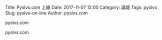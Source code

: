 Title: Pyslvs.com 上線
Date: 2017-11-07 12:00
Category: 論壇
Tags: pyslvs
Slug: pyslvs-on-line
Author: pyslvs.com

pyslvs.com

<!-- PELICAN_END_SUMMARY -->

pyslvs.com


